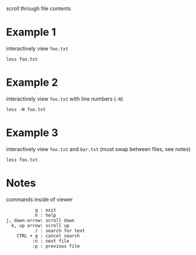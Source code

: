 scroll through file contents

# Example 1
interactively view `foo.txt`
```
less foo.txt
```

# Example 2
interactively view `foo.txt` with line numbers (`-N`)
```
less -N foo.txt
```

# Example 3
interactively view `foo.txt` and `bar.txt` (must swap between files, see notes)
```
less foo.txt
```

# Notes
commands inside of viewer
```
           q : exit
           h : help
j, down-arrow: scroll down
  k, up arrow: scroll up
           / : search for text
    CTRL + g : cancel search
          :n : next file
          :p : previous file
```
